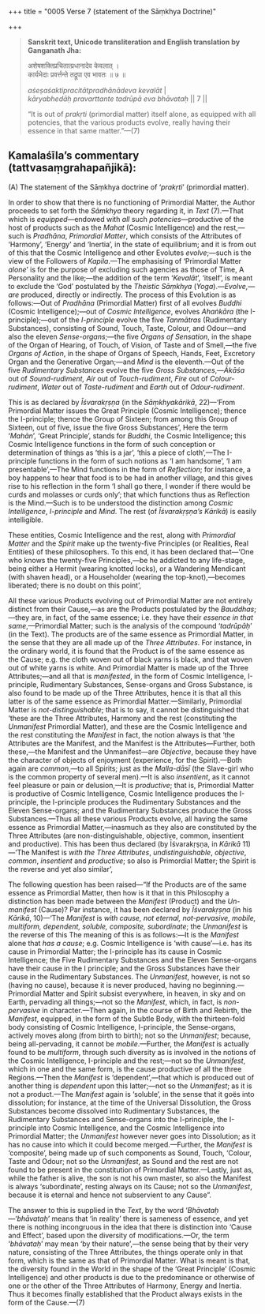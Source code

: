 +++
title = "0005 Verse 7 (statement of the Sāṃkhya Doctrine)"

+++
> **Sanskrit text, Unicode transliteration and English translation by Ganganath Jha:** 
>
> अशेषशक्तिप्रचितात्प्रधानादेव केवलात् ।  
> कार्यभेदाः प्रवर्त्तन्ते तद्रूपा एव भावतः ॥ ७ ॥ 
>
> *aśeṣaśaktipracitātpradhānādeva kevalāt* \|  
> *kāryabhedāḥ pravarttante tadrūpā eva bhāvataḥ* \|\| 7 \|\| 
>
> “It is out of *prakṛti* (primordial matter) itself alone, as equipped with all potencies, that the various products evolve, really having their essence in that same matter.”—(7)



## Kamalaśīla’s commentary (tattvasaṃgrahapañjikā):

\(A\) The statement of the Sāṃkhya doctrine of ‘*prakṛti*’ (primordial matter).

In order to show that there is no functioning of Primordial Matter, the Author proceeds to set forth the *Sāṃkhya* theory regarding it, in *Text* (7).—That which is *equipped*—endowed with *all* such *potencies*—productive of the host of products such as the *Mahat* (Cosmic Intelligence) and the rest,—such is *Pradhāna*, *Primordial Matter*, which consists of the Attributes of ‘Harmony’, ‘Energy’ and ‘Inertia’, in the state of equilibrium; and it is from out of this that the Cosmic Intelligence and other Evolutes *evolve*;—such is the view of the Followers of *Kapila*.—The emphasising of ‘Primordial Matter *alone*’ is for the purpose of excluding such agencies as those of Time, A Personality and the like;—the addition of the term ‘*Kevalāt*’, ‘itself’, is meant to exclude the ‘God’ postulated by the *Theistic Sāṃkhya* (*Yoga*).—*Evolve,—are* produced, directly or indirectly. The process of this Evolution is as follows:—Out of *Pradhāna* (Primordial Matter) first of all evolves *Buddhi* (Cosmic Intelligence);—out of *Cosmic Intelligence*, evolves *Ahaṅkāra* (the I-principle);—out of the *I-principle* evolve the five *Tanmātras* (Rudimentary Substances), consisting of Sound, Touch, Taste, Colour, and Odour—and also the eleven *Sense-organs*;—the five *Organs of Sensation*, in the shape of the Organ of Hearing, of Touch, of Vision, of Taste and of Smell,—the five *Organs of Action*, in the shape of Organs of Speech, Hands, Feet, Excretory Organ and the Generative Organ;—and *Mind* is the eleventh.—Out of the five *Rudimentary Substances* evolve the five *Gross Substances*,—*Ākāśa* out of *Sound-rudiment, Air* out of *Touch-rudiment*, *Fire* out of *Colour-rudiment*, *Water* out of *Taste-rudiment* and *Earth* out of *Odour-rudiment*.

This is as declared by *Īśvarakṛṣṇa* (in the *Sāṃkhyakārikā*, 22)—‘From Primordial Matter issues the Great Principle (Cosmic Intelligence); thence the I-principle; thence the Group of Sixteen; from among this Group of Sixteen, out of five, issue the five Gross Substances’, Here the term ‘*Mahān*’, ‘Great Principle’, stands for *Buddhi*, the Cosmic Intelligence; this Cosmic Intelligence functions in the form of such conception or determination of things as ‘this is a jar’, ‘this a piece of cloth’,—The I-principle functions in the form of such notions as ‘I am handsome’, ‘I am presentable’,—The Mind functions in the form of *Reflection*; for instance, a boy happens to hear that food is to be had in another village, and this gives rise to his reflection in the form ‘I shall go there, I wonder if there would be curds and molasses or curds only’; that which functions thus as Reflection is the Mind.—Such is to be understood the distinction among *Cosmic Intelligence*, *I-principle* and *Mind*. The rest (of *Īśvarakṛṣṇa’s Kārikā*) is easily intelligible.

These entities, Cosmic Intelligence and the rest, along with *Primordial Matter* and the *Spirit* make up the twenty-five Principles (or Realities, Real Entities) of these philosophers. To this end, it has been declared that—‘One who knows the twenty-five Principles,—be he addicted to any life-stage, being either a Hermit (wearing knotted locks), or a Wandering Mendicant (with shaven head), or a Householder (wearing the top-knot),—becomes liberated; there is no doubt on this point’,

All these various Products evolving out of Primordial Matter are not entirely distinct from their Cause,—as are the Products postulated by the *Bauddhas*;—they are, in fact, of the same essence; i.e. they have their *essence in that same*,—Primordial Matter; such is the analysis of the compound ‘*tadrūpāḥ*’ (in the Text). The products are of the same essence as Primordial Matter, in the sense that they are all made up of the *Three Attributes*. For instance, in the ordinary world, it is found that the Product is of the same essence as the Cause; e.g. the cloth woven out of black yarns is black, and that woven out of white yarns is white. And Primordial Matter is made up of the Three Attributes;—and all that is *manifested*, in the form of Cosmic Intelligence, I-principle, Rudimentary Substances, Sense-organs and Gross Substance, is also found to be made up of the Three Attributes, hence it is that all this latter is of the same essence as Primordial Matter.—Similarly, Primordial Matter is *not-distinguishable*; that is to say, it cannot be distinguished that ‘these are the Three Attributes, Harmony and the rest (constituting the *Unmanifest* Primordial Matter), and these are the Cosmic Intelligence and the rest constituting the *Manifest* in fact, the notion always is that ‘the Attributes are the Manifest, and the Manifest is the Attributes—Further, both these,—the Manifest and the Unmanifest—are *Objective*, because they have the character of objects of enjoyment (experience, for the Spirit).—Both again are *common*,—to all Spirits; just as the *Malla-dāsī* (the Slave-girl who is the common property of several men).—It is also *insentient*, as it cannot feel pleasure or pain or delusion,—It is *productive*; that is, Primordial Matter is productive of Cosmic Intelligence, Cosmic Intelligence produces the I-principle, the I-principle produces the Rudimentary Substances and the Eleven Sense-organs; and the Rudimentary Substances produce the Gross Substances.—Thus all these various Products evolve, all having the same essence as Primordial Matter,—inasmuch as they also are constituted by the Three Attributes (are non-distinguishable, objective, common, insentient and productive). This has been thus declared (by Īśvarakṛṣṇa, in *Kārikā* 11)—‘The Manifest is *with the Three Attributes*, *undistinguishable*, *objective*, *common*, *insentient* and *productive*; so also is Primordial Matter; the Spirit is the reverse and yet also similar’,

The following question has been raised—“If the Products are of the same essence as Primordial Matter, then how is it that in this Philosophy a distinction has been made between the *Manifest* (Product) and the *Un-manifest* (Cause)? Par instance, it has been declared by *Īśvarakṛṣṇa* (in his *Kārikā*, 10)—‘The *Manifest* is *with cause, not eternal, not-pervasive, mobile, multiform, dependent, soluble, composite, subordinate*; the *Unmanifest* is the reverse of this The meaning of this is as follows:—It is the *Manifest* alone that *has a cause*; e.g. Cosmic Intelligence is ‘with cause’—i.e. has its cause in Primordial Matter; the I-principle has its cause in Cosmic Intelligence; the Five Rudimentary Substances and the Eleven Sense-organs have their cause in the I principle; and the Gross Substances have their cause in the Rudimentary Substances. The *Unmanifest*, however, is not so (having no cause), because it is never produced, having no beginning.—Primordial Matter and Spirit subsist everywhere, in heaven, in sky and on Earth, pervading all things;—not so the *Manifest*, which, in fact, is *non-pervasive* in character.—Then again, in the course of Birth and Rebirth, the *Manifest*, equipped, in the form of the Subtle Body, with the thirteen-fold body consisting of Cosmic Intelligence, I-principle, the Sense-organs, actively moves along (from birth to birth); not so the *Unmanifest*; because, being all-pervading, it cannot be *mobile*.—Further, the *Manifest* is actually found to be *multiform*, through such diversity as is involved in the notions of the Cosmic Intelligence, I-principle and the rest;—not so the *Unmanifest*, which in one and the same form, is the cause productive of all the three Regions.—Then the *Manifest* is ‘dependent’,—that which is produced out of another thing is *dependent* upon this latter;—not so the *Unmanifest*; as it is not a product.—The *Manifest* again is ‘soluble’, in the sense that it goës into dissolution; for instance, at the time of the Universal Dissolution, the Gross Substances become dissolved into Rudimentary Substances, the Rudimentary Substances and Sense-organs into the I-principle, the I-principle into Cosmic Intelligence, and the Cosmic Intelligence into Primordial Matter; the *Unmanifest* however never goes into Dissolution; as it has no cause into which it could become merged.—Further, the *Manifest* is ‘composite’, being made up of such components as Sound, Touch, ‘Colour, Taste and Odour; not so the *Unmanifest*, as Sound and the rest are not found to be present in the constitution of Primordial Matter.—Lastly, just as, while the father is alive, the son is not his own master, so also the Manifest is always ‘subordinate’, resting always on its Cause; not so the *Unmanifest*, because it is eternal and hence not subservient to any Cause”.

The answer to this is supplied in the *Text*, by the word ‘*Bhāvataḥ*—‘*bhāvataḥ*’ means that ‘in reality’ there is sameness of essence, and yet there is nothing incongruous in the idea that there is distinction into ‘Cause and Effect’, based upon the diversity of modifications.—Or, the term ‘*bhāvataḥ*’ may mean ‘by their nature’,—the sense being that by their very nature, consisting of the Three Attributes, the things operate only in that form, which is the same as that of Primordial Matter. What is meant is that, the diversity found in the World in the shape of the ‘Great Principle’ (Cosmic Intelligence) and other products is due to the predominance or otherwise of one or the other of the Three Attributes of Harmony, Energy and Inertia. Thus it becomes finally established that the Product always exists in the form of the Cause.—(7)


